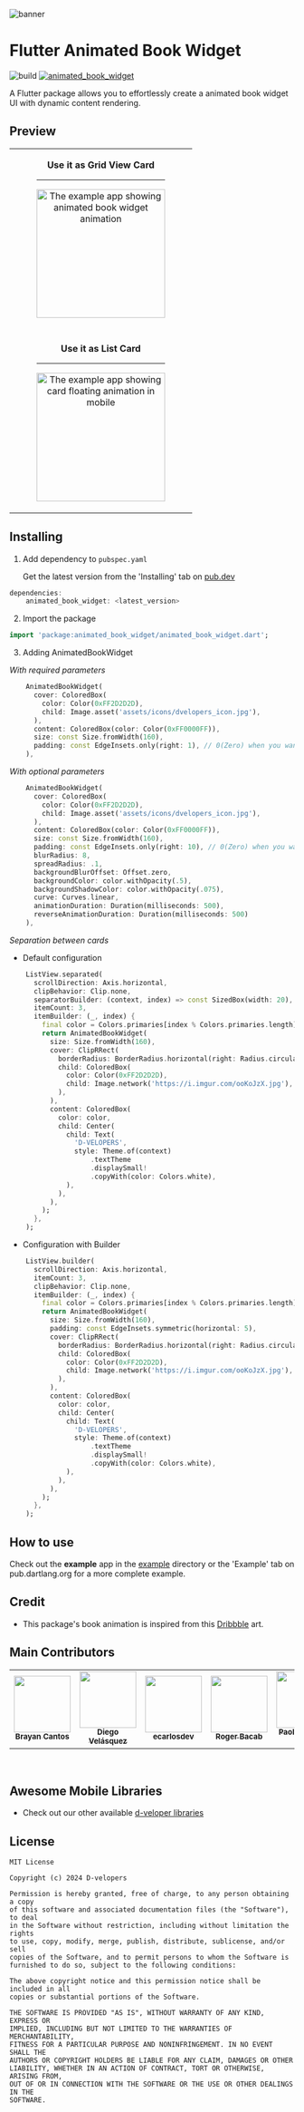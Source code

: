 ![banner](https://i.imgur.com/ppKK1L0.jpeg)

# Flutter Animated Book Widget

![build](https://github.com/the-d-velopers/animated_book_widget/actions/workflows/code_metrics.yml/badge.svg)
[![animated_book_widget](https://img.shields.io/pub/v/animated_book_widget?label=animated_book_widget)](https://pub.dev/packages/animated_book_widget)

A Flutter package allows you to effortlessly create a animated book widget UI with dynamic content rendering.

## Preview

<table>
    <tr>
        <td align="center">
            <figure>
                <figcaption><b>Use it as Grid View Card</b></figcaption>
                <hr/>
                <img src="https://media3.giphy.com/media/v1.Y2lkPTc5MGI3NjExOXhzNWc3anE0YTJ2MTB1cGgzN2ViaXhxY25tZ25kMjZrZTc5b3FjZSZlcD12MV9pbnRlcm5hbF9naWZfYnlfaWQmY3Q9Zw/u1vjynNPintKSHixvx/giphy.gif" alt="The example app showing animated book widget animation" width="227"/>
            </figure>
        </td>
    </tr>
<tr><td></td></tr>
    <tr>
        <td align="center">
            <figure>
                <figcaption><b>Use it as List Card</b></figcaption>
                <hr/>
                <img src="https://media2.giphy.com/media/v1.Y2lkPTc5MGI3NjExbGRma2FwcmUxNnJocG9vYXJodW8wc2I4YXdhcjdsZjllbzA1bTJneiZlcD12MV9pbnRlcm5hbF9naWZfYnlfaWQmY3Q9Zw/K83J9B9U2mFKU9c1wZ/giphy.gif" alt="The example app showing card floating animation in mobile" width="227"/>
            </figure>
        </td>
    </tr>
</table>



## Installing

1.  Add dependency to `pubspec.yaml`

    Get the latest version from the 'Installing' tab on [pub.dev](https://pub.dev/packages/animated_book_widget/install)
    
```dart
dependencies:
    animated_book_widget: <latest_version>
```

2.  Import the package
```dart
import 'package:animated_book_widget/animated_book_widget.dart';
```

3.  Adding AnimatedBookWidget

*With required parameters*
```dart
    AnimatedBookWidget(
      cover: ColoredBox(
        color: Color(0xFF2D2D2D),
        child: Image.asset('assets/icons/dvelopers_icon.jpg'),
      ),
      content: ColoredBox(color: Color(0xFF0000FF)),
      size: const Size.fromWidth(160),
      padding: const EdgeInsets.only(right: 1), // 0(Zero) when you want to set the separation
    ),
```    

*With optional parameters*
```dart   
    AnimatedBookWidget(
      cover: ColoredBox(
        color: Color(0xFF2D2D2D),
        child: Image.asset('assets/icons/dvelopers_icon.jpg'),
      ),
      content: ColoredBox(color: Color(0xFF0000FF)),
      size: const Size.fromWidth(160),
      padding: const EdgeInsets.only(right: 10), // 0(Zero) when you want to set the separation
      blurRadius: 8,
      spreadRadius: .1,
      backgroundBlurOffset: Offset.zero,
      backgroundColor: color.withOpacity(.5),
      backgroundShadowColor: color.withOpacity(.075),
      curve: Curves.linear,
      animationDuration: Duration(milliseconds: 500),
      reverseAnimationDuration: Duration(milliseconds: 500)
    ),
``` 

*Separation between cards*

 + Default configuration
```dart
    ListView.separated(
      scrollDirection: Axis.horizontal,
      clipBehavior: Clip.none,
      separatorBuilder: (context, index) => const SizedBox(width: 20),
      itemCount: 3,
      itemBuilder: (_, index) {
        final color = Colors.primaries[index % Colors.primaries.length];
        return AnimatedBookWidget(
          size: Size.fromWidth(160),
          cover: ClipRRect(
            borderRadius: BorderRadius.horizontal(right: Radius.circular(10)),
            child: ColoredBox(
              color: Color(0xFF2D2D2D),
              child: Image.network('https://i.imgur.com/ooKoJzX.jpg'),
            ),
          ),
          content: ColoredBox(
            color: color,
            child: Center(
              child: Text(
                'D-VELOPERS',
                style: Theme.of(context)
                    .textTheme
                    .displaySmall!
                    .copyWith(color: Colors.white),
              ),
            ),
          ),
        );
      },
    );
```    

 + Configuration with Builder
```dart
    ListView.builder(
      scrollDirection: Axis.horizontal,
      itemCount: 3,
      clipBehavior: Clip.none,
      itemBuilder: (_, index) {
        final color = Colors.primaries[index % Colors.primaries.length];
        return AnimatedBookWidget(
          size: Size.fromWidth(160),
          padding: const EdgeInsets.symmetric(horizontal: 5),
          cover: ClipRRect(
            borderRadius: BorderRadius.horizontal(right: Radius.circular(10)),
            child: ColoredBox(
              color: Color(0xFF2D2D2D),
              child: Image.network('https://i.imgur.com/ooKoJzX.jpg'),
            ),
          ),
          content: ColoredBox(
            color: color,
            child: Center(
              child: Text(
                'D-VELOPERS',
                style: Theme.of(context)
                    .textTheme
                    .displaySmall!
                    .copyWith(color: Colors.white),
              ),
            ),
          ),
        );
      },
    );
```    


## How to use
Check out the **example** app in the [example](example) directory or the 'Example' tab on pub.dartlang.org for a more complete example.

## Credit

- This package's book animation is inspired from this [Dribbble](https://dribbble.com/shots/6607801-) art.

## Main Contributors

<table>
  <tr>
    <td align="center"><a href="https://github.com/br-programmer"><img src="https://avatars.githubusercontent.com/u/30538983?s=100" width="100px;" alt=""/><br /><sub><b>
Brayan Cantos</b></sub></a></td>
    <td align="center"><a href="https://github.com/diegoveloper"><img src="https://avatars.githubusercontent.com/u/4898256?s=100" width="100px;" alt=""/><br /><sub><b>Diego Velásquez
</b></sub></a></td>
    <td align="center"><a href="https://github.com/ecarlosdev"><img src="https://avatars.githubusercontent.com/u/155333596?s=100" width="100px;" alt=""/><br /><sub><b>ecarlosdev</b></sub></a></td>
    <td align="center"><a href="https://github.com/jesuspedge"><img src="https://avatars.githubusercontent.com/u/74924269?s=100" width="100px;" alt=""/><br /><sub><b>Roger Bacab
</b></sub></a></td>
    <td align="center"><a href="https://github.com/paolojoaquinp"><img src="https://avatars.githubusercontent.com/u/70081671?s=100" width="100px;" alt=""/><br /><sub><b>Paolo Joaquin Pinto</b></sub></a></td>
    <td align="center"><a href="https://github.com/monster555"><img src="https://avatars.githubusercontent.com/u/32662133?s=100" width="100px;" alt=""/><br /><sub><b>Daniel Coyula</b></sub></a></td>
    <td align="center"><a href="https://github.com/williamscafdev"><img src="https://avatars.githubusercontent.com/u/45320786?s=100" width="100px;" alt=""/><br /><sub><b>Williams M. Torres</b></sub></a></td>
  </tr>
</table>
<br/>

## Awesome Mobile Libraries
- Check out our other available [d-veloper libraries](https://github.com/the-d-velopers)


## License

```
MIT License

Copyright (c) 2024 D-velopers

Permission is hereby granted, free of charge, to any person obtaining a copy
of this software and associated documentation files (the "Software"), to deal
in the Software without restriction, including without limitation the rights
to use, copy, modify, merge, publish, distribute, sublicense, and/or sell
copies of the Software, and to permit persons to whom the Software is
furnished to do so, subject to the following conditions:

The above copyright notice and this permission notice shall be included in all
copies or substantial portions of the Software.

THE SOFTWARE IS PROVIDED "AS IS", WITHOUT WARRANTY OF ANY KIND, EXPRESS OR
IMPLIED, INCLUDING BUT NOT LIMITED TO THE WARRANTIES OF MERCHANTABILITY,
FITNESS FOR A PARTICULAR PURPOSE AND NONINFRINGEMENT. IN NO EVENT SHALL THE
AUTHORS OR COPYRIGHT HOLDERS BE LIABLE FOR ANY CLAIM, DAMAGES OR OTHER
LIABILITY, WHETHER IN AN ACTION OF CONTRACT, TORT OR OTHERWISE, ARISING FROM,
OUT OF OR IN CONNECTION WITH THE SOFTWARE OR THE USE OR OTHER DEALINGS IN THE
SOFTWARE.
```
